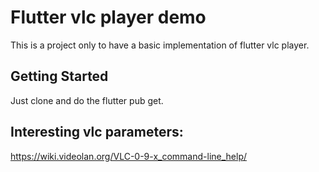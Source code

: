 # Flutter vlc player demo

This is a project only to have a basic implementation of flutter vlc player.

## Getting Started

Just clone and do the flutter pub get.

## Interesting vlc parameters:

https://wiki.videolan.org/VLC-0-9-x_command-line_help/